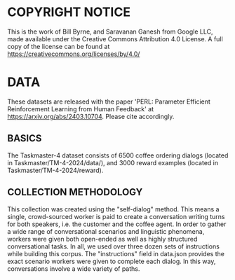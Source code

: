 # COPYRIGHT NOTICE

This is the work of Bill Byrne, and Saravanan Ganesh from Google LLC, made available under the Creative Commons Attribution 4.0 License. A full copy of the license can be found at https://creativecommons.org/licenses/by/4.0/

# DATA
These datasets are released with the paper 'PERL: Parameter Efficient Reinforcement Learning from Human Feedback' at https://arxiv.org/abs/2403.10704. Please cite accordingly.

## BASICS
The Taskmaster-4 dataset consists of 6500 coffee ordering dialogs (located in Taskmaster/TM-4-2024/data/), and 3000 reward examples (located in Taskmaster/TM-4-2024/reward).

## COLLECTION METHODOLOGY
This collection was created using the "self-dialog" method. This means a single, crowd-sourced worker is paid to create a conversation writing turns for both speakers, i.e. the customer and the coffee agent. In order to gather a wide range of conversational scenarios and linguistic phenomena, workers were given both open-ended as well as highly structured conversational tasks. In all, we used over three dozen sets of instructions while building this corpus. The "instructions" field in data.json provides the exact scenario workers were given to complete each dialog. In this way, conversations involve a wide variety of paths.
